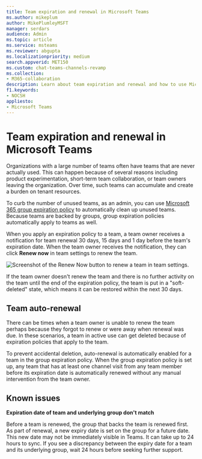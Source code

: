```yaml
---
title: Team expiration and renewal in Microsoft Teams
ms.author: mikeplum
author: MikePlumleyMSFT
manager: serdars
audience: Admin
ms.topic: article
ms.service: msteams
ms.reviewer: abgupta
ms.localizationpriority: medium
search.appverid: MET150
ms.custom: chat-teams-channels-revamp
ms.collection: 
- M365-collaboration
description: Learn about team expiration and renewal and how to use Microsoft 365 group expiration policy to automatically clean up unused teams in Microsoft Teams.
f1.keywords:
- NOCSH
appliesto: 
- Microsoft Teams
---
```

# Team expiration and renewal in Microsoft Teams

Organizations with a large number of teams often have teams that are never actually used. This can happen because of several reasons including product experimentation, short-term team collaboration, or team owners leaving the organization. Over time, such teams can accumulate and create a burden on tenant resources.  

To curb the number of unused teams, as an admin, you can use [Microsoft 365 group expiration policy](/microsoft-365/admin/create-groups/office-365-groups-expiration-policy) to automatically clean up unused teams. Because teams are backed by groups, group expiration policies automatically apply to teams as well.

When you apply an expiration policy to a team, a team owner receives a notification for team renewal 30 days, 15 days and 1 day before the team's expiration date. When the team owner receives the notification, they can click **Renew now** in team settings to renew the team.

![Screenshot of the Renew Now button to renew a team in team settings.](media/team-expiration.png "Screenshot of the Renew Now button to renew a team in team settings")

If the team owner doesn't renew the team and there is no further activity on the team until the end of the expiration policy, the team is put in a "soft-deleted" state, which means it can be restored within the next 30 days.

## Team auto-renewal

There can be times when a team owner is unable to renew the team perhaps because they forgot to renew or were away when renewal was due. In these scenarios, a team in active use can get deleted because of expiration policies that apply to the team.  

To prevent accidental deletion, auto-renewal is automatically enabled for a team in the group expiration policy. When the group expiration policy is set up, any team that has at least one channel visit from any team member before its expiration date is automatically renewed without any manual intervention from the team owner.

## Known issues

**Expiration date of team and underlying group don't match**

Before a team is renewed, the group that backs the team is renewed first. As part of renewal, a new expiry date is set on the group for a future date. This new date may not be immediately visible in Teams. It can take up to 24 hours to sync. If you see a discrepancy between the expiry date for a team and its underlying group, wait 24 hours before seeking further support.